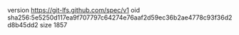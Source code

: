 version https://git-lfs.github.com/spec/v1
oid sha256:5e5250d117ea9f707797c64274e76aaf2d59ec36b2ae4778c93f36d2d8b45dd2
size 1857

